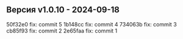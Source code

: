## Версия v1.0.10 - 2024-09-18
50f32e0 fix: commit 5
1b148cc fix: commit 4
734063b fix: commit 3
cb85f93 fix: commit 2
2e65faa fix: commit 1
